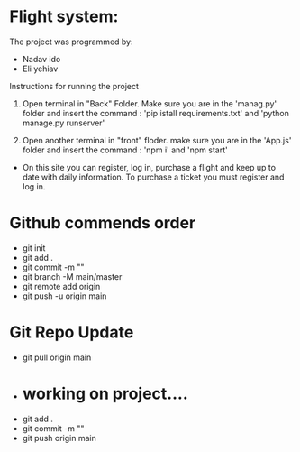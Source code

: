 # Flight system:

The project was programmed by:
* Nadav ido
* Eli yehiav

Instructions for running the project


1. Open terminal in "Back" Folder.
    Make sure you are in the 'manag.py' folder
    and insert the command :   'pip istall requirements.txt'    and     'python manage.py runserver'


2. Open another terminal in "front" floder.
    make sure you are in the 'App.js' folder
    and insert the command :   'npm i'     and     'npm start'


- On this site you can register, log in, purchase a flight and keep up to date with daily information.
  To purchase a ticket you must register and log in.

    



















# Github commends order
* git init
* git add .
* git commit -m ""
* git branch -M main/master
* git remote add origin 
* git push -u origin main

# Git Repo Update
* git pull origin main
* # working on project....
* git add .
* git commit -m ""
* git push origin main




